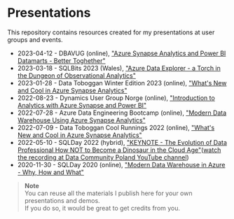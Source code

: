 # Presentations
This repository contains resources created for my presentations at user groups and events.

* 2023-04-12 - DBAVUG (online), ["Azure Synapse Analytics and Power BI Datamarts - Better Toghether"](https://github.com/pawelpo/presentations/blob/master/20230412%20DBAVUG/Azure%20Synapse%20%2B%20Power%20BI%20Datamarts.pdf)
* 2023-03-18 - SQLBits 2023 (Wales), ["Azure Data Explorer - a Torch in the Dungeon of Observational Analytics"](https://github.com/pawelpo/presentations/blob/master/20230318%20SQLBits%202023/Azure%20Data%20Explorer%20-%20a%20Torch%20in%20the%20Dungeon%20of%20Observational%20Analytics.pdf)
* 2023-01-28 - Data Toboggan Winter Edition 2023 (online), ["What's New and Cool in Azure Synapse Analytics"](https://github.com/pawelpo/presentations/blob/master/20230128%20Data%20Toboggan%20Winter%20Edition%202023/Whats%20New%20and%20Cool%20in%20Azure%20Synapse%20Analytics%20-%20Winter%202023.pdf)
* 2022-08-23 - Dynamics User Group Norge (online), ["Introduction to Analytics with Azure Synapse and Power BI"](https://github.com/pawelpo/presentations/blob/master/20220823%20DYNUG%20Norge/20220823%20Introduction%20to%20Analytics%20with%20Azure%20Synapse%20and%20Power%20BI.pdf)
* 2022-07-28 - Azure Data Engineering Bootcamp (online), ["Modern Data Warehouse Using Azure Synapse Analytics"](https://github.com/pawelpo/presentations/blob/master/20220728%20Azure%20Data%20Engineering%20Bootcamp/Modern%20Data%20Warehouse%20using%20Synapse.pdf)
* 2022-07-09 - Data Toboggan Cool Runnings 2022 (online), ["What's New and Cool in Azure Synapse Analytics"](https://github.com/pawelpo/presentations/blob/master/20220709%20Data%20Toboggan%20Cool%20Runnings%202022/Whats%20New%20and%20Cool%20in%20Azure%20Synapse%20Analytics.pdf)
* 2022-05-10 - SQLDay 2022 (hybrid), ["KEYNOTE - The Evolution of Data Professional
How NOT to Become a Dinosaur in the Cloud Age"](https://github.com/pawelpo/presentations/tree/master/20220510%20SQLDay%20Keynote)([watch the recording at Data Community Poland YouTube channel](https://www.youtube.com/watch?v=20AlPv5jYtw&t=3485s))
* 2020-11-30 - SQLDay 2020 (online), ["Modern Data Warehouse in Azure - Why, How and What"](https://github.com/pawelpo/presentations/tree/master/20201130%20SQLDay%20MDW%20in%20Azure)

> **Note**<br/>
> You can reuse all the materials I publish here for your own presentations and demos.<br/>
> If you do so, it would be great to get credits from you.
